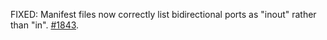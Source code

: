 FIXED: Manifest files now correctly list bidirectional ports as "inout" rather than "in". [#1843](https://github.com/clash-lang/clash-compiler/issues/1843).
